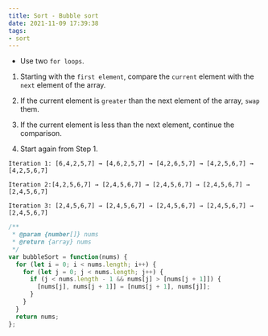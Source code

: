 ```yaml
---
title: Sort - Bubble sort
date: 2021-11-09 17:39:38
tags:
- sort
---
```

- Use two `for loops`.
1. Starting with the `first element`, compare the `current` element with the `next` element of the array.

2. If the current element is `greater` than the next element of the array, `swap` them.

3. If the current element is less than the next element, continue the comparison.

4. Start again from Step 1.

```
Iteration 1: [6,4,2,5,7] → [4,6,2,5,7] → [4,2,6,5,7] → [4,2,5,6,7] → [4,2,5,6,7]

Iteration 2:[4,2,5,6,7] → [2,4,5,6,7] → [2,4,5,6,7] → [2,4,5,6,7] → [2,4,5,6,7]

Iteration 3: [2,4,5,6,7] → [2,4,5,6,7] → [2,4,5,6,7] → [2,4,5,6,7] → [2,4,5,6,7]
```

```javascript
/**
 * @param {number[]} nums
 * @return {array} nums
 */
var bubbleSort = function(nums) {
  for (let i = 0; i < nums.length; i++) {
    for (let j = 0; j < nums.length; j++) {
      if (j < nums.length - 1 && nums[j] > [nums[j + 1]]) {
        [nums[j], nums[j + 1]] = [nums[j + 1], nums[j]];
      }
    }
  }
  return nums;
};
```